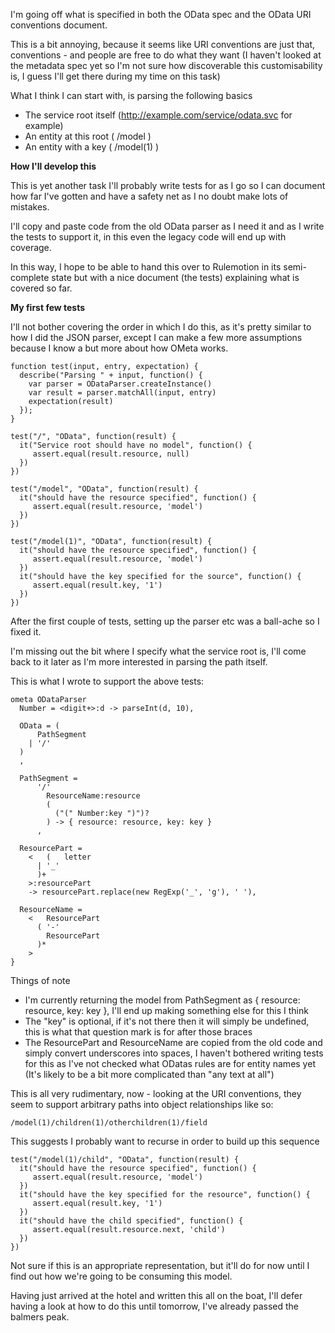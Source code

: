 I'm going off what is specified in both the OData spec and the OData URI conventions document.

This is a bit annoying, because it seems like URI conventions are just that, conventions - and people are free to do what they want (I haven't looked at the metadata spec yet so I'm not sure how discoverable this customisability is, I guess I'll get there during my time on this task)

What I think I can start with, is parsing the following basics

- The service root itself (http://example.com/service/odata.svc for example)
- An entity at this root ( /model )
- An entity with a key ( /model(1) )


**How I'll develop this**

This is yet another task I'll probably write tests for as I go so I can document how far I've gotten and have a safety net as I no doubt make lots of mistakes.

I'll copy and paste code from the old OData parser as I need it and as I write the tests to support it, in this even the legacy code will end up with coverage.

In this way, I hope to be able to hand this over to Rulemotion in its semi-complete state but with a nice document (the tests) explaining what is covered so far.

**My first few tests**

I'll not bother covering the order in which I do this, as it's pretty similar to how I did the JSON parser, except I can make a few more assumptions because I know a but more about how OMeta works.

    function test(input, entry, expectation) {
      describe("Parsing " + input, function() {
        var parser = ODataParser.createInstance()
        var result = parser.matchAll(input, entry)
        expectation(result)
      });
    }

    test("/", "OData", function(result) {
      it("Service root should have no model", function() {
         assert.equal(result.resource, null)
      })
    })

    test("/model", "OData", function(result) {
      it("should have the resource specified", function() {
         assert.equal(result.resource, 'model')
      })
    })

    test("/model(1)", "OData", function(result) {
      it("should have the resource specified", function() {
         assert.equal(result.resource, 'model')
      })
      it("should have the key specified for the source", function() {
         assert.equal(result.key, '1')
      })
    })

After the first couple of tests, setting up the parser etc was a ball-ache so I fixed it.

I'm missing out the bit where I specify what the service root is, I'll come back to it later as I'm more interested in parsing the path itself.


This is what I wrote to support the above tests:

    ometa ODataParser 
      Number = <digit+>:d -> parseInt(d, 10),

      OData = (
          PathSegment
        | '/'
      ) 
      ,

      PathSegment = 
          '/'
            ResourceName:resource
            (
              ("(" Number:key ")")?
            ) -> { resource: resource, key: key }
          ,

      ResourcePart =
        <	(	letter
          |	'_'
          )+
        >:resourcePart
        -> resourcePart.replace(new RegExp('_', 'g'), ' '),

      ResourceName =
        <	ResourcePart
          (	'-'
            ResourcePart
          )*
        >
    }

Things of note

- I'm currently returning the model from PathSegment as { resource: resource, key: key }, I'll end up making something else for this I think
- The "key" is optional, if it's not there then it will simply be undefined, this is what that question mark is for after those braces
- The ResourcePart and ResourceName are copied from the old code and simply convert underscores into spaces, I haven't bothered writing tests for this as I've not checked what ODatas rules are for entity names yet (It's likely to be a bit more complicated than "any text at all")


This is all very rudimentary, now - looking at the URI conventions, they seem to support arbitrary paths into object relationships like so:

    /model(1)/children(1)/otherchildren(1)/field

This suggests I probably want to recurse in order to build up this sequence

    test("/model(1)/child", "OData", function(result) {
      it("should have the resource specified", function() {
         assert.equal(result.resource, 'model')
      })
      it("should have the key specified for the resource", function() {
         assert.equal(result.key, '1')
      })
      it("should have the child specified", function() {
         assert.equal(result.resource.next, 'child')
      })
    })

Not sure if this is an appropriate representation, but it'll do for now until I find out how we're going to be consuming this model.

Having just arrived at the hotel and written this all on the boat, I'll defer having a look at how to do this until tomorrow, I've already passed the balmers peak.

